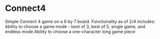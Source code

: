 # Connect4
Simple Connect 4 game on a 6 by 7 board. 
Functionality as of 2/4 includes:
  Ability to choose a game mode - best of 3, best of 5, single game, and endless mode 
  Ability to choose a one-character long game piece
  

